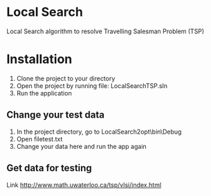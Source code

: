 # Local Search
Local Search algorithm to resolve Travelling Salesman Problem (TSP)
# Installation
1. Clone the project to your directory
2. Open the project by running file: LocalSearchTSP.sln
3. Run the application
## Change your test data
1. In the project directory, go to LocalSearch2opt\bin\Debug
2. Open filetest.txt
3. Change your data here and run the app again
## Get data for testing
Link http://www.math.uwaterloo.ca/tsp/vlsi/index.html